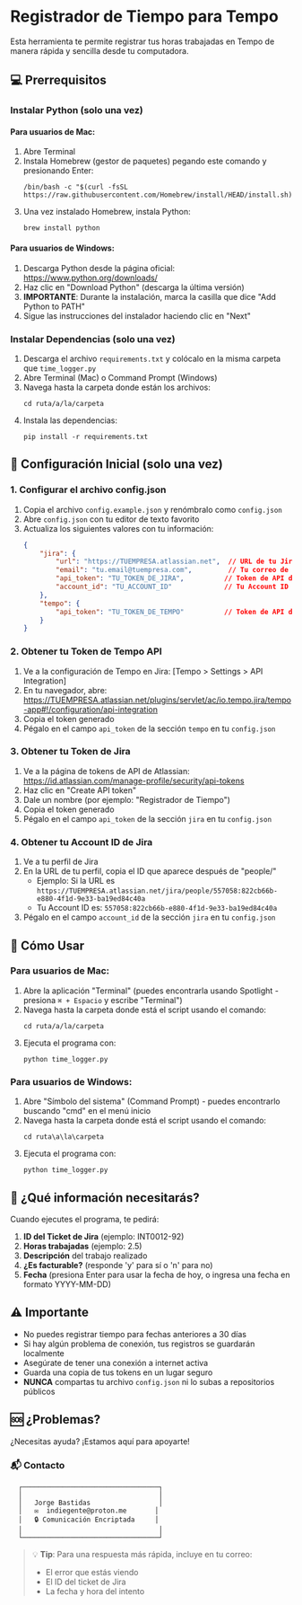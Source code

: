 # Registrador de Tiempo para Tempo

Esta herramienta te permite registrar tus horas trabajadas en Tempo de manera rápida y sencilla desde tu computadora.

## 💻 Prerrequisitos

### Instalar Python (solo una vez)

#### Para usuarios de Mac:
1. Abre Terminal
2. Instala Homebrew (gestor de paquetes) pegando este comando y presionando Enter:
   ```
   /bin/bash -c "$(curl -fsSL https://raw.githubusercontent.com/Homebrew/install/HEAD/install.sh)"
   ```
3. Una vez instalado Homebrew, instala Python:
   ```
   brew install python
   ```

#### Para usuarios de Windows:
1. Descarga Python desde la página oficial: https://www.python.org/downloads/
2. Haz clic en "Download Python" (descarga la última versión)
3. **IMPORTANTE**: Durante la instalación, marca la casilla que dice "Add Python to PATH"
4. Sigue las instrucciones del instalador haciendo clic en "Next"

### Instalar Dependencias (solo una vez)
1. Descarga el archivo `requirements.txt` y colócalo en la misma carpeta que `time_logger.py`
2. Abre Terminal (Mac) o Command Prompt (Windows)
3. Navega hasta la carpeta donde están los archivos:
   ```
   cd ruta/a/la/carpeta
   ```
4. Instala las dependencias:
   ```
   pip install -r requirements.txt
   ```

## 🔑 Configuración Inicial (solo una vez)

### 1. Configurar el archivo config.json
1. Copia el archivo `config.example.json` y renómbralo como `config.json`
2. Abre `config.json` con tu editor de texto favorito
3. Actualiza los siguientes valores con tu información:
   ```json
   {
       "jira": {
           "url": "https://TUEMPRESA.atlassian.net",  // URL de tu Jira
           "email": "tu.email@tuempresa.com",         // Tu correo de Jira
           "api_token": "TU_TOKEN_DE_JIRA",          // Token de API de Jira
           "account_id": "TU_ACCOUNT_ID"             // Tu Account ID de Jira
       },
       "tempo": {
           "api_token": "TU_TOKEN_DE_TEMPO"          // Token de API de Tempo
       }
   }
   ```

### 2. Obtener tu Token de Tempo API
1. Ve a la configuración de Tempo en Jira: [Tempo > Settings > API Integration]
2. En tu navegador, abre: https://TUEMPRESA.atlassian.net/plugins/servlet/ac/io.tempo.jira/tempo-app#!/configuration/api-integration
3. Copia el token generado
4. Pégalo en el campo `api_token` de la sección `tempo` en tu `config.json`

### 3. Obtener tu Token de Jira
1. Ve a la página de tokens de API de Atlassian: https://id.atlassian.com/manage-profile/security/api-tokens
2. Haz clic en "Create API token"
3. Dale un nombre (por ejemplo: "Registrador de Tiempo")
4. Copia el token generado
5. Pégalo en el campo `api_token` de la sección `jira` en tu `config.json`

### 4. Obtener tu Account ID de Jira
1. Ve a tu perfil de Jira
2. En la URL de tu perfil, copia el ID que aparece después de "people/"
   - Ejemplo: Si la URL es `https://TUEMPRESA.atlassian.net/jira/people/557058:822cb66b-e880-4f1d-9e33-ba19ed84c40a`
   - Tu Account ID es: `557058:822cb66b-e880-4f1d-9e33-ba19ed84c40a`
3. Pégalo en el campo `account_id` de la sección `jira` en tu `config.json`

## 🚀 Cómo Usar

### Para usuarios de Mac:
1. Abre la aplicación "Terminal" (puedes encontrarla usando Spotlight - presiona `⌘ + Espacio` y escribe "Terminal")
2. Navega hasta la carpeta donde está el script usando el comando:
   ```
   cd ruta/a/la/carpeta
   ```
3. Ejecuta el programa con:
   ```
   python time_logger.py
   ```

### Para usuarios de Windows:
1. Abre "Símbolo del sistema" (Command Prompt) - puedes encontrarlo buscando "cmd" en el menú inicio
2. Navega hasta la carpeta donde está el script usando el comando:
   ```
   cd ruta\a\la\carpeta
   ```
3. Ejecuta el programa con:
   ```
   python time_logger.py
   ```

## 📝 ¿Qué información necesitarás?

Cuando ejecutes el programa, te pedirá:

1. **ID del Ticket de Jira** (ejemplo: INT0012-92)
2. **Horas trabajadas** (ejemplo: 2.5)
3. **Descripción** del trabajo realizado
4. **¿Es facturable?** (responde 'y' para sí o 'n' para no)
5. **Fecha** (presiona Enter para usar la fecha de hoy, o ingresa una fecha en formato YYYY-MM-DD)

## ⚠️ Importante
- No puedes registrar tiempo para fechas anteriores a 30 días
- Si hay algún problema de conexión, tus registros se guardarán localmente
- Asegúrate de tener una conexión a internet activa
- Guarda una copia de tus tokens en un lugar seguro
- **NUNCA** compartas tu archivo `config.json` ni lo subas a repositorios públicos

## 🆘 ¿Problemas?

¿Necesitas ayuda? ¡Estamos aquí para apoyarte! 

### 📬 Contacto

```
  ┌──────────────────────────────────┐
  │                                  │
  │   Jorge Bastidas                 │
  │   ✉️  indiegente@proton.me       │
  │   🔒 Comunicación Encriptada     │
  │                                  │
  └──────────────────────────────────┘
```

> 💡 **Tip**: Para una respuesta más rápida, incluye en tu correo:
> - El error que estás viendo
> - El ID del ticket de Jira
> - La fecha y hora del intento 